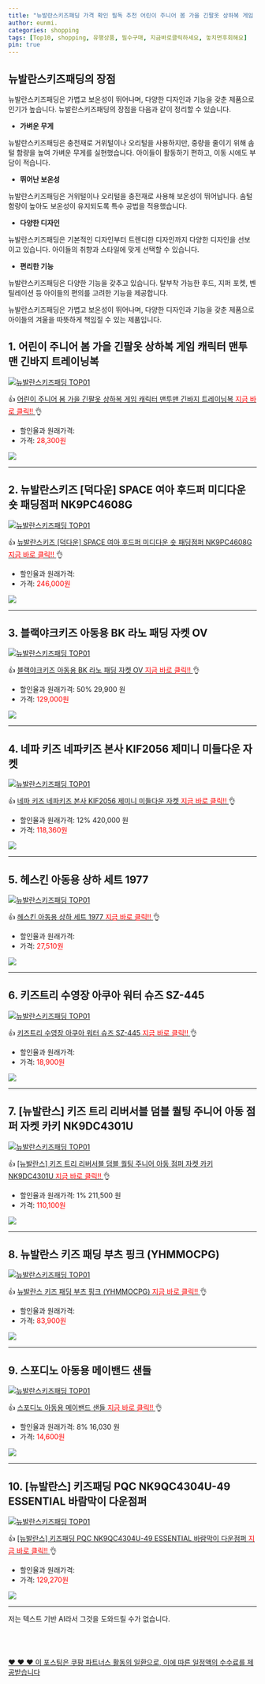 ```yaml
---
title: "뉴발란스키즈패딩 가격 확인 필독 추천 어린이 주니어 봄 가을 긴팔옷 상하복 게임 캐릭터 맨투맨 긴바지 트레이닝복 비교 장점 구매가이드"
author: eunmi.
categories: shopping
tags: [Top10, shopping, 유행상품, 필수구매, 지금바로클릭하세요, 놓치면후회해요]
pin: true
---
```

## 뉴발란스키즈패딩의 장점

뉴발란스키즈패딩은 가볍고 보온성이 뛰어나며, 다양한 디자인과 기능을 갖춘 제품으로 인기가 높습니다. 뉴발란스키즈패딩의 장점을 다음과 같이 정리할 수 있습니다.

* **가벼운 무게**

뉴발란스키즈패딩은 충전재로 거위털이나 오리털을 사용하지만, 중량을 줄이기 위해 솜털 함량을 높여 가벼운 무게를 실현했습니다. 아이들이 활동하기 편하고, 이동 시에도 부담이 적습니다.

* **뛰어난 보온성**

뉴발란스키즈패딩은 거위털이나 오리털을 충전재로 사용해 보온성이 뛰어납니다. 솜털 함량이 높아도 보온성이 유지되도록 특수 공법을 적용했습니다.

* **다양한 디자인**

뉴발란스키즈패딩은 기본적인 디자인부터 트렌디한 디자인까지 다양한 디자인을 선보이고 있습니다. 아이들의 취향과 스타일에 맞게 선택할 수 있습니다.

* **편리한 기능**

뉴발란스키즈패딩은 다양한 기능을 갖추고 있습니다. 탈부착 가능한 후드, 지퍼 포켓, 벤틸레이션 등 아이들의 편의를 고려한 기능을 제공합니다.

뉴발란스키즈패딩은 가볍고 보온성이 뛰어나며, 다양한 디자인과 기능을 갖춘 제품으로 아이들의 겨울을 따뜻하게 책임질 수 있는 제품입니다.

   

## 1. 어린이 주니어 봄 가을 긴팔옷 상하복 게임 캐릭터 맨투맨 긴바지 트레이닝복

[![뉴발란스키즈패딩 TOP01](https://thumbnail9.coupangcdn.com/thumbnails/remote/230x230ex/image/vendor_inventory/282c/669b12c98919d6e63f93ef436df0dc92d8b4b1f33ea9f977ef089d45450f.jpg)](https://link.coupang.com/re/AFFSDP?lptag=AF3617701&subid=GithubCoopas&pageKey=7692242856&traceid=V0-153&itemId=20573276678&vendorItemId=87648577160)


👍 [어린이 주니어 봄 가을 긴팔옷 상하복 게임 캐릭터 맨투맨 긴바지 트레이닝복 <font color=red> 지금 바로 클릭!! </font> ](https://link.coupang.com/re/AFFSDP?lptag=AF3617701&subid=GithubCoopas&pageKey=7692242856&traceid=V0-153&itemId=20573276678&vendorItemId=87648577160) 👌 


- 할인율과 원래가격: 
- 가격: <span style='color:red'>28,300원</span>

[![](/discount_price.png)](https://link.coupang.com/re/AFFSDP?lptag=AF3617701&subid=GithubCoopas&pageKey=7692242856&traceid=V0-153&itemId=20573276678&vendorItemId=87648577160)

---


   

## 2. 뉴발란스키즈 [덕다운] SPACE 여아 후드퍼 미디다운 숏 패딩점퍼 NK9PC4608G

[![뉴발란스키즈패딩 TOP01](https://thumbnail6.coupangcdn.com/thumbnails/remote/230x230ex/image/vendor_inventory/8dc2/f4bd9068212345234b3e6ef8be430f67ff7f7b92e89aa3c49858ffe02d2a.jpg)](https://link.coupang.com/re/AFFSDP?lptag=AF3617701&subid=GithubCoopas&pageKey=7698162867&traceid=V0-153&itemId=20603847080&vendorItemId=87678478313)


👍 [뉴발란스키즈 [덕다운] SPACE 여아 후드퍼 미디다운 숏 패딩점퍼 NK9PC4608G <font color=red> 지금 바로 클릭!! </font> ](https://link.coupang.com/re/AFFSDP?lptag=AF3617701&subid=GithubCoopas&pageKey=7698162867&traceid=V0-153&itemId=20603847080&vendorItemId=87678478313) 👌 


- 할인율과 원래가격: 
- 가격: <span style='color:red'>246,000원</span>

[![](/discount_price.png)](https://link.coupang.com/re/AFFSDP?lptag=AF3617701&subid=GithubCoopas&pageKey=7698162867&traceid=V0-153&itemId=20603847080&vendorItemId=87678478313)

---


   

## 3. 블랙야크키즈 아동용 BK 라노 패딩 자켓 OV

[![뉴발란스키즈패딩 TOP01](https://thumbnail9.coupangcdn.com/thumbnails/remote/230x230ex/image/vendor_inventory/be3d/6014d3f3c3c51c993e551b5086febec15b6ad790874d43619aa17d0af4e4.jpg)](https://link.coupang.com/re/AFFSDP?lptag=AF3617701&subid=GithubCoopas&pageKey=6887983189&traceid=V0-153&itemId=16527223459&vendorItemId=87687035924)


👍 [블랙야크키즈 아동용 BK 라노 패딩 자켓 OV <font color=red> 지금 바로 클릭!! </font> ](https://link.coupang.com/re/AFFSDP?lptag=AF3617701&subid=GithubCoopas&pageKey=6887983189&traceid=V0-153&itemId=16527223459&vendorItemId=87687035924) 👌 


- 할인율과 원래가격: 50%  29,900   원
- 가격: <span style='color:red'>129,000원</span>

[![](/discount_price.png)](https://link.coupang.com/re/AFFSDP?lptag=AF3617701&subid=GithubCoopas&pageKey=6887983189&traceid=V0-153&itemId=16527223459&vendorItemId=87687035924)

---


   

## 4. 네파 키즈 네파키즈 본사 KIF2056 제미니 미들다운 자켓

[![뉴발란스키즈패딩 TOP01](https://thumbnail6.coupangcdn.com/thumbnails/remote/230x230ex/image/vendor_inventory/901e/151a7afc7f0166cc41a1e4675658d4b465474f770d5707fe7381f95e332f.jpg)](https://link.coupang.com/re/AFFSDP?lptag=AF3617701&subid=GithubCoopas&pageKey=6728620002&traceid=V0-153&itemId=15671348551&vendorItemId=82886903467)


👍 [네파 키즈 네파키즈 본사 KIF2056 제미니 미들다운 자켓 <font color=red> 지금 바로 클릭!! </font> ](https://link.coupang.com/re/AFFSDP?lptag=AF3617701&subid=GithubCoopas&pageKey=6728620002&traceid=V0-153&itemId=15671348551&vendorItemId=82886903467) 👌 


- 할인율과 원래가격: 12%  420,000   원
- 가격: <span style='color:red'>118,360원</span>

[![](/discount_price.png)](https://link.coupang.com/re/AFFSDP?lptag=AF3617701&subid=GithubCoopas&pageKey=6728620002&traceid=V0-153&itemId=15671348551&vendorItemId=82886903467)

---


   

## 5. 헤스킨 아동용 상하 세트 1977

[![뉴발란스키즈패딩 TOP01](https://thumbnail9.coupangcdn.com/thumbnails/remote/230x230ex/image/vendor_inventory/0e62/f6dd477b3c7a0a9a7a1287ecc48a2c355e0aed8630d118433fdcf044b23f.jpg)](https://link.coupang.com/re/AFFSDP?lptag=AF3617701&subid=GithubCoopas&pageKey=7227563839&traceid=V0-153&itemId=18331457810&vendorItemId=85475993462)


👍 [헤스킨 아동용 상하 세트 1977 <font color=red> 지금 바로 클릭!! </font> ](https://link.coupang.com/re/AFFSDP?lptag=AF3617701&subid=GithubCoopas&pageKey=7227563839&traceid=V0-153&itemId=18331457810&vendorItemId=85475993462) 👌 


- 할인율과 원래가격: 
- 가격: <span style='color:red'>27,510원</span>

[![](/discount_price.png)](https://link.coupang.com/re/AFFSDP?lptag=AF3617701&subid=GithubCoopas&pageKey=7227563839&traceid=V0-153&itemId=18331457810&vendorItemId=85475993462)

---


   

## 6. 키즈트리 수영장 아쿠아 워터 슈즈 SZ-445

[![뉴발란스키즈패딩 TOP01](https://thumbnail10.coupangcdn.com/thumbnails/remote/230x230ex/image/retail/images/2023/06/21/10/2/500398ae-5474-4677-a5a9-0e56fe6fbaf5.jpg)](https://link.coupang.com/re/AFFSDP?lptag=AF3617701&subid=GithubCoopas&pageKey=7414874684&traceid=V0-153&itemId=19220743733&vendorItemId=86337528819)


👍 [키즈트리 수영장 아쿠아 워터 슈즈 SZ-445 <font color=red> 지금 바로 클릭!! </font> ](https://link.coupang.com/re/AFFSDP?lptag=AF3617701&subid=GithubCoopas&pageKey=7414874684&traceid=V0-153&itemId=19220743733&vendorItemId=86337528819) 👌 


- 할인율과 원래가격: 
- 가격: <span style='color:red'>18,900원</span>

[![](/discount_price.png)](https://link.coupang.com/re/AFFSDP?lptag=AF3617701&subid=GithubCoopas&pageKey=7414874684&traceid=V0-153&itemId=19220743733&vendorItemId=86337528819)

---


   

## 7. [뉴발란스] 키즈 트리 리버서블 덤블 퀄팅 주니어 아동 점퍼 자켓 카키 NK9DC4301U

[![뉴발란스키즈패딩 TOP01](https://thumbnail6.coupangcdn.com/thumbnails/remote/230x230ex/image/vendor_inventory/754e/9692030aa2fc06010b8ef5391a62e64ab235f2ac70e84e37f388db139db7.jpg)](https://link.coupang.com/re/AFFSDP?lptag=AF3617701&subid=GithubCoopas&pageKey=7475695767&traceid=V0-153&itemId=19516155325&vendorItemId=86627970382)


👍 [[뉴발란스] 키즈 트리 리버서블 덤블 퀄팅 주니어 아동 점퍼 자켓 카키 NK9DC4301U <font color=red> 지금 바로 클릭!! </font> ](https://link.coupang.com/re/AFFSDP?lptag=AF3617701&subid=GithubCoopas&pageKey=7475695767&traceid=V0-153&itemId=19516155325&vendorItemId=86627970382) 👌 


- 할인율과 원래가격: 1%  211,500   원
- 가격: <span style='color:red'>110,100원</span>

[![](/discount_price.png)](https://link.coupang.com/re/AFFSDP?lptag=AF3617701&subid=GithubCoopas&pageKey=7475695767&traceid=V0-153&itemId=19516155325&vendorItemId=86627970382)

---


   

## 8. 뉴발란스 키즈 패딩 부츠 핑크 (YHMMOCPG)

[![뉴발란스키즈패딩 TOP01](https://thumbnail9.coupangcdn.com/thumbnails/remote/230x230ex/image/vendor_inventory/569c/9038dd99192e186a28430905df78c1604f104d111f68eccbe82587132381.jpg)](https://link.coupang.com/re/AFFSDP?lptag=AF3617701&subid=GithubCoopas&pageKey=7610698038&traceid=V0-153&itemId=20155888436&vendorItemId=87255396815)


👍 [뉴발란스 키즈 패딩 부츠 핑크 (YHMMOCPG) <font color=red> 지금 바로 클릭!! </font> ](https://link.coupang.com/re/AFFSDP?lptag=AF3617701&subid=GithubCoopas&pageKey=7610698038&traceid=V0-153&itemId=20155888436&vendorItemId=87255396815) 👌 


- 할인율과 원래가격: 
- 가격: <span style='color:red'>83,900원</span>

[![](/discount_price.png)](https://link.coupang.com/re/AFFSDP?lptag=AF3617701&subid=GithubCoopas&pageKey=7610698038&traceid=V0-153&itemId=20155888436&vendorItemId=87255396815)

---


   

## 9. 스포디노 아동용 메이밴드 샌들

[![뉴발란스키즈패딩 TOP01](https://thumbnail6.coupangcdn.com/thumbnails/remote/230x230ex/image/rs_quotation_api/emqmnvqd/3fb7d17c97a4419f96e1d20730cffd15.jpg)](https://link.coupang.com/re/AFFSDP?lptag=AF3617701&subid=GithubCoopas&pageKey=7188414959&traceid=V0-153&itemId=18143966047&vendorItemId=85294369612)


👍 [스포디노 아동용 메이밴드 샌들 <font color=red> 지금 바로 클릭!! </font> ](https://link.coupang.com/re/AFFSDP?lptag=AF3617701&subid=GithubCoopas&pageKey=7188414959&traceid=V0-153&itemId=18143966047&vendorItemId=85294369612) 👌 


- 할인율과 원래가격: 8%  16,030   원
- 가격: <span style='color:red'>14,600원</span>

[![](/discount_price.png)](https://link.coupang.com/re/AFFSDP?lptag=AF3617701&subid=GithubCoopas&pageKey=7188414959&traceid=V0-153&itemId=18143966047&vendorItemId=85294369612)

---


   

## 10. [뉴발란스] 키즈패딩 PQC NK9QC4304U-49 ESSENTIAL 바람막이 다운점퍼

[![뉴발란스키즈패딩 TOP01](https://thumbnail8.coupangcdn.com/thumbnails/remote/230x230ex/image/vendor_inventory/d65f/fd6890b8928ade8663e25968b3b93650ffe1b37849b49ac1cc10591130c7.jpg)](https://link.coupang.com/re/AFFSDP?lptag=AF3617701&subid=GithubCoopas&pageKey=7691137888&traceid=V0-153&itemId=20567871563&vendorItemId=87718481455)


👍 [[뉴발란스] 키즈패딩 PQC NK9QC4304U-49 ESSENTIAL 바람막이 다운점퍼 <font color=red> 지금 바로 클릭!! </font> ](https://link.coupang.com/re/AFFSDP?lptag=AF3617701&subid=GithubCoopas&pageKey=7691137888&traceid=V0-153&itemId=20567871563&vendorItemId=87718481455) 👌 


- 할인율과 원래가격: 
- 가격: <span style='color:red'>129,270원</span>

[![](/discount_price.png)](https://link.coupang.com/re/AFFSDP?lptag=AF3617701&subid=GithubCoopas&pageKey=7691137888&traceid=V0-153&itemId=20567871563&vendorItemId=87718481455)

---
저는 텍스트 기반 AI라서 그것을 도와드릴 수가 없습니다.<br><br><br><br><br> [ ❤ ❤ ❤ 이 포스팅은 쿠팡 파트너스 활동의 일환으로, 이에 따른 일정액의 수수료를 제공받습니다](https://link.coupang.com/a/bcEFyh)